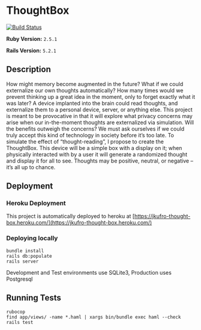 # ThoughtBox
[![Build Status](https://travis-ci.org/jkufro/ThoughtBox.svg?branch=master)](https://travis-ci.org/jkufro/ThoughtBox)

**Ruby Version:** `2.5.1`

**Rails Version:** `5.2.1`

## Description
How might memory become augmented in the future? What if we could externalize our own thoughts automatically? How many times would we prevent thinking up a great idea in the moment, only to forget exactly what it was later? A device implanted into the brain could read thoughts, and externalize them to a personal device, server, or anything else. This project is meant to be provocative in that it will explore what privacy concerns may arise when our in-the-moment thoughts are externalized via simulation. Will the benefits outweigh the concerns? We must ask ourselves if we could truly accept this kind of technology in society before it’s too late. To simulate the effect of “thought-reading”, I propose to create the ThoughtBox. This device will be a simple box with a display on it; when physically interacted with by a user it will generate a randomized thought and display it for all to see. Thoughts may be positive, neutral, or negative – it’s all up to chance.

## Deployment
### Heroku Deployment
This project is automatically deployed to heroku at [https://jkufro-thought-box.heroku.com/](https://jkufro-thought-box.heroku.com/)

### Deploying locally
```
bundle install
rails db:populate
rails server
```

Development and Test environments use SQLite3, Production uses Postgresql

## Running Tests
```
rubocop
find app/views/ -name *.haml | xargs bin/bundle exec haml --check
rails test
```
